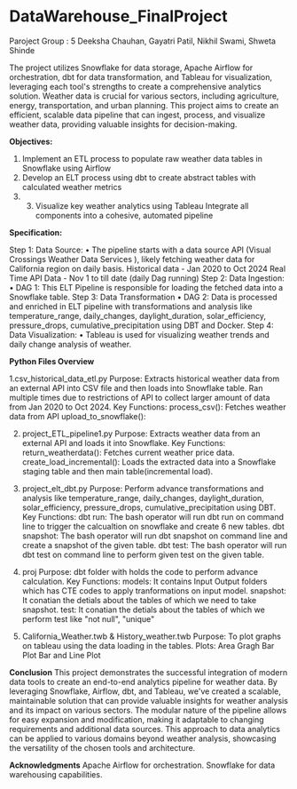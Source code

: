 # DataWarehouse_FinalProject
Paroject Group : 5
Deeksha Chauhan, Gayatri Patil, Nikhil Swami, Shweta Shinde

The project utilizes Snowflake for data storage, Apache Airflow for orchestration, dbt for data transformation, and Tableau for visualization, leveraging each tool's strengths to create a comprehensive analytics solution. Weather data is crucial for various sectors, including agriculture, energy, transportation, and urban planning. This project aims to create an efficient, scalable data pipeline that can ingest, process, and visualize weather data, providing valuable insights for decision-making.

**Objectives:**
1. Implement an ETL process to populate raw weather data tables in Snowflake using Airflow
1. Develop an ELT process using dbt to create abstract tables with calculated weather metrics
2. 3. Visualize key weather analytics using Tableau
Integrate all components into a cohesive, automated pipeline

**Specification:**

Step 1: Data Source:
• The pipeline starts with a data source API (Visual Crossings Weather Data Services ), likely fetching weather data for California region on daily basis.
Historical data - Jan 2020 to Oct 2024
Real Time API Data - Nov 1 to till date (daily Dag running)
Step 2: Data Ingestion:
• DAG 1: This ELT Pipeline is responsible for loading the fetched data into a Snowflake table.
Step 3: Data Transformation
• DAG 2: Data is processed and enriched in ELT pipeline with transformations and analysis like temperature_range, daily_changes, daylight_duration, solar_efficiency, pressure_drops, cumulative_precipitation using DBT and Docker.
Step 4: Data Visualization:
• Tableau is used for visualizing weather trends and daily change analysis of weather.

**Python Files Overview**

1.csv_historical_data_etl.py
Purpose: Extracts historical weather data from an external API into CSV file and then loads into Snowflake table. Ran multiple times due to restrictions of API to collect larger amount of data from Jan 2020 to Oct 2024.
Key Functions:
process_csv(): Fetches weather data from API
upload_to_snowflake(): 

2. project_ETL_pipeline1.py
Purpose: Extracts weather data from an external API and loads it into Snowflake.
Key Functions:
return_weatherdata(): Fetches current weather price data.
create_load_incremental(): Loads the extracted data into a Snowflake staging table and then main table(incremental load).

3. project_elt_dbt.py
Purpose: Perform advance transformations and analysis like temperature_range, daily_changes, daylight_duration, solar_efficiency, pressure_drops, cumulative_precipitation using DBT.
Key Functions:
dbt run: The bash operator will run dbt run on command line to trigger the calcualtion on snowflake and create 6 new tables.
dbt snapshot: The bash operator will run dbt snapshot on command line and create a snapshot of the given table.
dbt test: The bash operator will run dbt test on command line to perform given test on the given table.

4. proj
Purpose: dbt folder with holds the code to perform advance calculation.
Key Functions:
models: It contains Input Output folders which has CTE codes to apply tranformations on input model.
snapshot: It conatian the detials about the tables of which we need to take snapshot.
test: It conatian the detials about the tables of which we perform test like "not null", "unique"

5. California_Weather.twb & History_weather.twb
Purpose: To plot graphs on tableau using the data loading in the tables.
Plots:
Area Gragh
Bar Plot
Bar and Line Plot


**Conclusion**
This project demonstrates the successful integration of modern data tools to create an end-to-end analytics pipeline for weather data. By leveraging Snowflake, Airflow, dbt, and Tableau, we've created a scalable, maintainable solution that can provide valuable insights for weather analysis and its impact on various sectors.
The modular nature of the pipeline allows for easy expansion and modification, making it adaptable to changing requirements and additional data sources. This approach to data analytics can be applied to various domains beyond weather analysis, showcasing the versatility of the chosen tools and architecture.

**Acknowledgments**
Apache Airflow for orchestration.
Snowflake for data warehousing capabilities.
